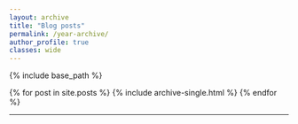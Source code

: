 ```yaml
---
layout: archive
title: "Blog posts"
permalink: /year-archive/
author_profile: true
classes: wide
---
```



{% include base_path %}

{% for post in site.posts %}
  {% include archive-single.html %}
{% endfor %}

------------
